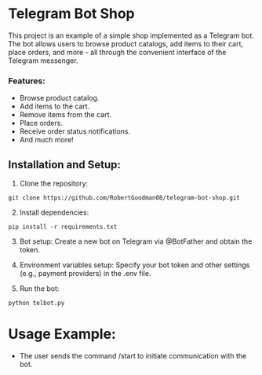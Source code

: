 # Telegram Bot Shop 

This project is an example of a simple shop implemented as a Telegram bot. The bot allows users to browse product catalogs, add items to their cart, place orders, and more - all through the convenient interface of the Telegram messenger.

### Features:
- Browse product catalog.
- Add items to the cart.
- Remove items from the cart.
- Place orders.
- Receive order status notifications.
- And much more!

## Installation and Setup:
1. Clone the repository:
``` 
git clone https://github.com/RobertGoodman08/telegram-bot-shop.git
```

2. Install dependencies:
```
pip install -r requirements.txt
```

3. Bot setup: Create a new bot on Telegram via @BotFather and obtain the token.

4. Environment variables setup: Specify your bot token and other settings (e.g., payment providers) in the .env file.

5. Run the bot:
```
python telbot.py
```

# Usage Example:
- The user sends the command /start to initiate communication with the bot.
